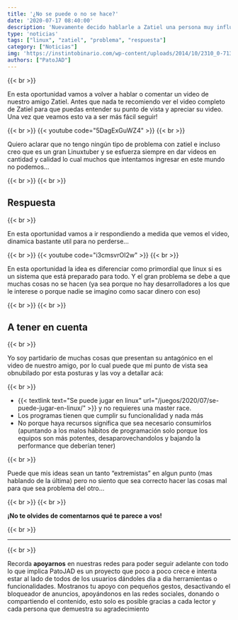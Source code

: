 ```yaml
---
title: '¿No se puede o no se hace?'
date: '2020-07-17 08:40:00'
description: 'Nuevamente decido hablarle a Zatiel una persona muy influyente dentro de este mundo y esta bueno marcar diferencias'
type: 'noticias'
tags: ["linux", "zatiel", "problema", "respuesta"]
category: ["Noticias"]
img: 'https://instintobinario.com/wp-content/uploads/2014/10/2310_0-713x360.png'
authors: ["PatoJAD"]
---
```


{{< br >}}

En esta oportunidad vamos a volver a hablar o comentar un video de nuestro amigo Zatiel. Antes que nada te recomiendo ver el video completo de Zatiel para que puedas entender su punto de vista y apreciar su video. Una vez que veamos esto va a ser más fácil seguir!

{{< br >}}
{{< youtube code="5DagExGuWZ4" >}}
{{< br >}}

Quiero aclarar que no tengo ningún tipo de problema con zatiel e incluso creo que es un gran Linuxtuber y se esfuerza siempre en dar videos en cantidad y calidad lo cual muchos que intentamos ingresar en este mundo no podemos...

{{< br >}}
{{< br >}}

## Respuesta

{{< br >}}

En esta oportunidad vamos a ir respondiendo a medida que vemos el video, dinamica bastante util para no perderse…

{{< br >}}
{{< youtube code="i3cmsvrOI2w" >}}
{{< br >}}

En esta oportunidad la idea es diferenciar como primordial que linux si es un sistema que está preparado para todo. Y el gran problema se debe a que muchas cosas no se hacen (ya sea porque no hay desarrolladores a los que le interese o porque nadie se imagino como sacar dinero con eso)

{{< br >}}
{{< br >}}

## A tener en cuenta

{{< br >}}

Yo soy partidario de muchas cosas que presentan su antagónico en el video de nuestro amigo, por lo cual puede que mi punto de vista sea obnubilado por esta posturas y las voy a detallar acá:

{{< br >}}

* {{< textlink text="Se puede jugar en linux" url="/juegos/2020/07/se-puede-jugar-en-linux/" >}} y no requieres una master race.
* Los programas tienen que cumplir su funcionalidad y nada más
* No porque haya recursos significa que sea necesario consumirlos (apuntando a los malos hábitos de programación solo porque los equipos son más potentes, desaparovechandolos y bajando la performance que deberían tener)

{{< br >}}

Puede que mis ideas sean un tanto “extremistas” en algun punto (mas hablando de la última) pero no siento que sea correcto hacer las cosas mal para que sea problema del otro…

{{< br >}}
{{< br >}}

**¡No te olvides de comentarnos qué te parece a vos!**

{{< br >}}

---

{{< br >}}

Recorda **apoyarnos** en nuestras redes para poder seguir adelante con todo lo que implica PatoJAD es un proyecto que poco a poco crece e intenta estar al lado de todos de los usuarios dándoles dia a dia herramientas o funcionalidades. Mostranos tu apoyo con pequeños gestos, desactivando el bloqueador de anuncios, apoyándonos en las redes sociales, donando o compartiendo el contenido, esto solo es posible gracias a cada lector y cada persona que demuestra su agradecimiento
